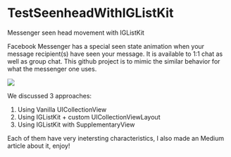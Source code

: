 # TestSeenheadWithIGListKit
Messenger seen head movement with IGListKit

Facebook Messenger has a special seen state animation when your message recipient(s) have seen your message. It is available to 1:1 chat as well as group chat.
This github project is to mimic the similar behavior for what the messenger one uses.


![](https://cdn-images-1.medium.com/max/1600/1*54PHkyOt_cPgZth4ALMyEw.gif)

We discussed 3 approaches:
1) Using Vanilla UICollectionView 
2) Using IGListKit + custom UICollectionViewLayout
3) Using IGListKit with SupplementaryView

Each of them have very inetersting characteristics, I also made an Medium article about it, enjoy!

